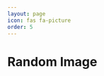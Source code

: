 ```yaml
---
layout: page
icon: fas fa-picture
order: 5
---
```


<!DOCTYPE html>
<html>
  <head>
    <meta charset="UTF-8">
    <title>Random Image</title>
  </head>
  <body>
    <h1>Random Image</h1>
    <img id="myImage" src="">
    <script>
      var images = [
        "https://memes.us-east-1.linodeobjects.com/auger/12 Emotes of SimpleCyberMas.png",
        "https://memes.us-east-1.linodeobjects.com/auger/AbeAuger.png",
        "https://memes.us-east-1.linodeobjects.com/auger/BabyGerryNewYear.png"
      ];
      var randomIndex = Math.floor(Math.random() * images.length);
      var randomImage = images[randomIndex];
      document.getElementById("myImage").src = randomImage;
    </script>
  </body>
</html>